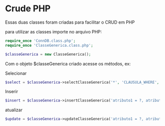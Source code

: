 # Crude PHP
Essas duas classes foram criadas para facilitar o CRUD em PHP

para utilizar as classes importe  no arquivo PHP:

```php
require_once 'ConnDB.class.php';
require_once 'ClasseGenerica.class.php';

$classeGenerica = new ClasseGenerica();
```

Com o objeto $classeGenerica criado acesse os métodos, ex:

Selecionar

```php
$select = $classeGenerica->selectClasseGenerica('*', 'CLAUSULA_WHERE', arra(ARRAY COM ARGS));
```

Inserir

```php
$insert = $classeGenerica->insertClasseGenerica('atributo1 = ?, atributo2 = ?, atributo3 = ?', array($atributo1, $atributo2, $atributo3));
```

atualizar

```php
$update = $classeGenerica->updateClasseGenerica('atributo1 = ?, atributo2 = ?, atributo3 = ? WHERE id = ?', array($atributo1, $atributo2, $atributo3, $id));
```

